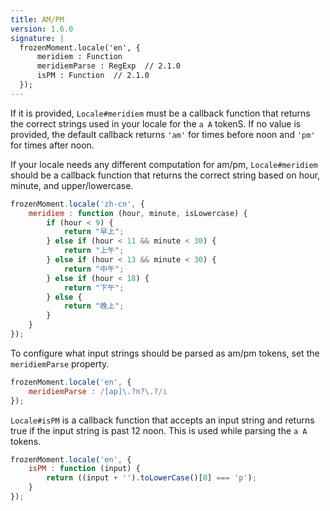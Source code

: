 ```yaml
---
title: AM/PM
version: 1.6.0
signature: |
  frozenMoment.locale('en', {
      meridiem : Function
      meridiemParse : RegExp  // 2.1.0
      isPM : Function  // 2.1.0
  });
---
```



If it is provided, `Locale#meridiem` must be a callback function that returns the correct strings used in your locale for the `a A` tokenS.  If no value is provided, the default callback returns `'am'` for times before noon and `'pm'` for times after noon.

If your locale needs any different computation for am/pm, `Locale#meridiem` should be a callback function that returns the correct string based on hour, minute, and upper/lowercase.

```javascript
frozenMoment.locale('zh-cn', {
    meridiem : function (hour, minute, isLowercase) {
        if (hour < 9) {
            return "早上";
        } else if (hour < 11 && minute < 30) {
            return "上午";
        } else if (hour < 13 && minute < 30) {
            return "中午";
        } else if (hour < 18) {
            return "下午";
        } else {
            return "晚上";
        }
    }
});
```

To configure what input strings should be parsed as am/pm tokens, set the `meridiemParse` property.

```javascript
frozenMoment.locale('en', {
    meridiemParse : /[ap]\.?m?\.?/i
});
```

`Locale#isPM` is a callback function that accepts an input string and returns true if the input string is past 12 noon. This is used while parsing the `a A` tokens.

```javascript
frozenMoment.locale('en', {
    isPM : function (input) {
        return ((input + '').toLowerCase()[0] === 'p');
    }
});
```

